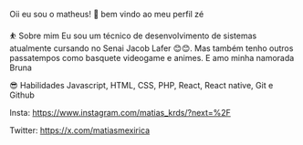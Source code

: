 Oii eu sou o matheus! 👋
bem vindo ao meu perfil zé

⛹️ Sobre mim
Eu sou um técnico de desenvolvimento de sistemas atualmente cursando no Senai Jacob Lafer 😊😊. Mas também tenho outros passatempos como basquete videogame e animes. E amo minha namorada Bruna

😎 Habilidades
Javascript, HTML, CSS, PHP, React, React native, Git e Github

Insta: https://www.instagram.com/matias_krds/?next=%2F

Twitter: https://x.com/matiasmexirica
